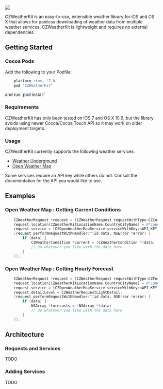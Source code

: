 ![](https://raw.githubusercontent.com/comyarzaheri/CZWeatherKit/master/Meta/czweatherkit_header.png?token=3284227__eyJzY29wZSI6IlJhd0Jsb2I6Y29teWFyemFoZXJpL0NaV2VhdGhlcktpdC9tYXN0ZXIvTWV0YS9jendlYXRoZXJraXRfaGVhZGVyLnBuZyIsImV4cGlyZXMiOjE0MDE1MTM3NTF9--b8641653a8eef5f1c67badeda79aa443b1836006)

CZWeatherKit is an easy-to-use, extensible weather library for iOS and OS X that allows for painless downloading of weather data from multiple weather services. CZWeatherKit is lightweight and requires no external dependencies.

## Getting Started

### Cocoa Pods

Add the following to your Podfile:

```ruby
    platform :ios, '7.0'
    pod "CZWeatherKit"
```

and run `pod install'

### Requirements

CZWeatherKit has only been tested on iOS 7 and OS X 10.9, but the library avoids using newer Cocoa/Cocoa Touch API so it may work on older deployment targets. 

### Usage

CZWeatherKit currently supports the following weather services:
  * [Weather Underground](http://www.wunderground.com/weather/api/)
  * [Open Weather Map](http://openweathermap.org/API)

Some services require an API key while others do not. Consult the documentation for the API you would like to use.


## Examples

### Open Weather Map : Getting Current Conditions

```objective-c 
    CZWeatherRequest *request = [CZWeatherRequest requestWithType:CZCurrentConditionsRequestType];
    request.location[CZWeatherKitLocationName.CountryCityName] = @"London,UK";
    request.service = [CZOpenWeatherMapService serviceWithKey:<API_KEY_HERE>];
    [request performRequestWithHandler:^(id data, NSError *error) {
        if (data) {
            CZWeatherCondition *current = (CZWeatherCondition *)data;
            // Do whatever you like with the data here
        }
    }];
```

### Open Weather Map : Getting Hourly Forecast

```objective-c
    CZWeatherRequest *request = [CZWeatherRequest requestWithType:CZForecastRequestType];
    request.location[CZWeatherKitLocationName.CountryCityName] = @"London,UK";
    request.service = [CZOpenWeatherMapService serviceWithKey:<API_KEY_HERE>];
    request.detailLevel = CZWeatherRequestLightDetail;
    [request performRequestWithHandler:^(id data, NSError *error) {
        if (data) {
            NSArray *forecasts = (NSArray *)data;
            // Do whatever you like with the data here
        }
    }];
```


## Architecture

### Requests and Services

TODO

### Adding Services

TODO
